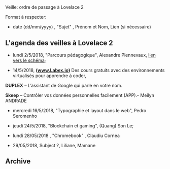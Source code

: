 #
 Veille: ordre de passage à Lovelace 2

Format à respecter:   
- date (dd/mm/yyyy) , "Sujet" ,  Prénom et Nom, Lien (si nécessaire)

## L'agenda des veilles à Lovelace 2


- lundi 2/5/2018, "Parcours pédagogique", Alexandre Plennevaux, [lien vers le schéma](https://docs.google.com/drawings/d/1kKAMz1jTaK0-8Glg136j3T1C3kCKaq-gFEju1FxsVCs/edit);

- 14/5/2018, **(www.Labex.io)** Des cours gratuits avec des environnements virtualisés pour apprendre à coder,

 **DUPLEX** – L’assistant de Google qui parle en votre nom.
 
 **Skeep** – Contrôler vos données personnelles facilement (APP).- Meilyn ANDRADE

- mercredi 16/5/2018, "Typographie et layout dans le web", Pedro Seromenho

- jeudi 24/5/2018, "Blockchain et gaming", (Quang) Son Le;

- lundi 28/05/2018 , "Chromebook" , Claudiu Cornea

- 29/05/2018, Subject ?, Liliane, Mamane

## Archive


